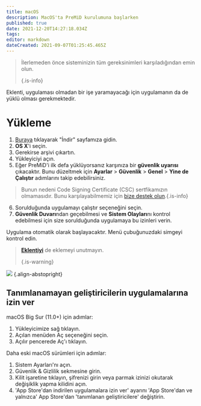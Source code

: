 ```yaml
---
title: macOS
description: MacOS'ta PreMiD kurulumuna başlarken
published: true
date: 2021-12-20T14:27:18.034Z
tags:
editor: markdown
dateCreated: 2021-09-07T01:25:45.465Z
---
```


> İlerlemeden önce sisteminizin tüm gereksinimleri karşıladığından emin olun.
>
> {.is-info}

Eklenti, uygulaması olmadan bir işe yaramayacağı için uygulamanın da de yüklü olması gerekmektedir.

# Yükleme
1. [Buraya](https://premid.app/downloads) tıklayarak "İndir" sayfamıza gidin.
2. **OS X**'i seçin.
3. Gerekirse arşivi çıkartın.
4. Yükleyiciyi açın.
5. Eğer PreMiD'i ilk defa yüklüyorsanız karşınıza bir **güvenlik uyarısı** çıkacaktır. Bunu düzeltmek için **Ayarlar** > **Güvenlik** > **Genel** > **Yine de Çalıştır** adımlarını takip edebilirsiniz.
> Bunun nedeni Code Signing Certificate (CSC) sertfikamızın olmamasıdır. Bunu karşılayabilmemiz için [bize destek olun](https://www.patreon.com/Timeraa).{.is-info}
6. Sorulduğunda uygulamayı çalıştır seçeneğini seçin.
7. **Güvenlik Duvarı**ndan geçebilmesi ve **Sistem Olayları**nı kontrol edebilmesi için size sorulduğunda uygulamaya bu izinleri verin.

Uygulama otomatik olarak başlayacaktır. Menü çubuğunuzdaki simgeyi kontrol edin.

> **[Eklentiyi](/install)** de eklemeyi unutmayın.
>
> {.is-warning}

![](https://img.icons8.com/color/2x/mac-logo.png) {.align-abstopright}

## Tanımlanamayan geliştiricilerin uygulamalarına izin ver
macOS Big Sur (11.0+) için adımlar:
1. Yükleyicimize sağ tıklayın.
2. Açılan menüden Aç seçeneğini seçin.
3. Açılır pencerede Aç'ı tıklayın.

Daha eski macOS sürümleri için adımlar:
1. Sistem Ayarları'nı açın.
2. Güvenlik & Gizlilik sekmesine girin.
3. Kilit işaretine tıklayın, şifrenizi girin veya parmak izinizi okutarak değişiklik yapma kilidini açın.
4. 'App Store'dan indirilen uygulamalara izin ver' ayarını 'App Store'dan ve yalnızca' App Store'dan 'tanımlanan geliştiricilere' değiştirin.
